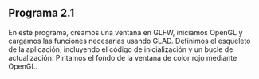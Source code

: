 ## Programa 2.1

En este programa, creamos una ventana en GLFW, iniciamos OpenGL y cargamos las funciones necesarias usando GLAD. Definimos el esqueleto de la aplicación, incluyendo el código de inicialización y un bucle de actualización. Pintamos el fondo de la ventana de color rojo mediante OpenGL.
